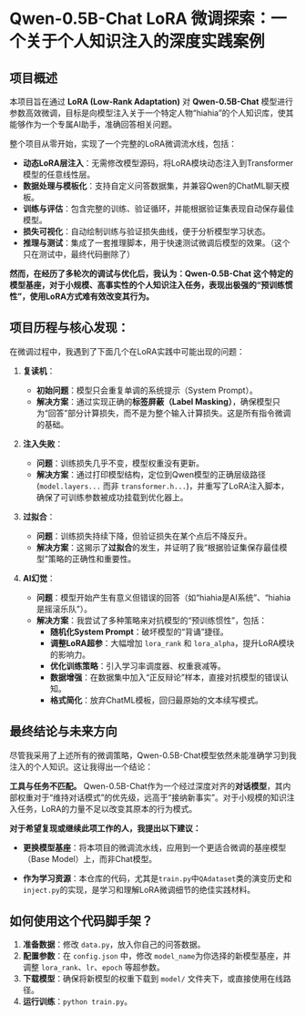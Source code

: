 # Qwen-0.5B-Chat LoRA 微调探索：一个关于个人知识注入的深度实践案例

## 项目概述

本项目旨在通过 **LoRA (Low-Rank Adaptation)** 对 **Qwen-0.5B-Chat** 模型进行参数高效微调，目标是向模型注入关于一个特定人物“hiahia”的个人知识库，使其能够作为一个专属AI助手，准确回答相关问题。

整个项目从零开始，实现了一个完整的LoRA微调流水线，包括：
- **动态LoRA层注入**：无需修改模型源码，将LoRA模块动态注入到Transformer模型的任意线性层。
- **数据处理与模板化**：支持自定义问答数据集，并兼容Qwen的ChatML聊天模板。
- **训练与评估**：包含完整的训练、验证循环，并能根据验证集表现自动保存最佳模型。
- **损失可视化**：自动绘制训练与验证损失曲线，便于分析模型学习状态。
- **推理与测试**：集成了一套推理脚本，用于快速测试微调后模型的效果。（这个只在测试中，最终代码删除了）

**然而，在经历了多轮次的调试与优化后，我认为：Qwen-0.5B-Chat 这个特定的模型基座，对于小规模、高事实性的个人知识注入任务，表现出极强的“预训练惯性”，使用LoRA方式难有效改变其行为。**



## 项目历程与核心发现：

在微调过程中，我遇到了下面几个在LoRA实践中可能出现的问题：

1.  **复读机**：
    *   **初始问题**：模型只会重复单调的系统提示（System Prompt）。
    *   **解决方案**：通过实现正确的**标签屏蔽（Label Masking）**，确保模型只为“回答”部分计算损失，而不是为整个输入计算损失。这是所有指令微调的基础。

2.  **注入失败**：
    *   **问题**：训练损失几乎不变，模型权重没有更新。
    *   **解决方案**：通过打印模型结构，定位到Qwen模型的正确层级路径 (`model.layers...` 而非 `transformer.h...`)，并重写了LoRA注入脚本，确保了可训练参数被成功挂载到优化器上。

3.  **过拟合**：
    *   **问题**：训练损失持续下降，但验证损失在某个点后不降反升。
    *   **解决方案**：这揭示了**过拟合**的发生，并证明了我“根据验证集保存最佳模型”策略的正确性和重要性。

4.  **AI幻觉**：
    *   **问题**：模型开始产生有意义但错误的回答（如“hiahia是AI系统”、“hiahia是摇滚乐队”）。
    *   **解决方案**：我尝试了多种策略来对抗模型的“预训练惯性”，包括：
        *   **随机化System Prompt**：破坏模型的“背诵”捷径。
        *   **调整LoRA超参**：大幅增加 `lora_rank` 和 `lora_alpha`，提升LoRA模块的影响力。
        *   **优化训练策略**：引入学习率调度器、权重衰减等。
        *   **数据增强**：在数据集中加入“正反辩论”样本，直接对抗模型的错误认知。
        *   **格式简化**：放弃ChatML模板，回归最原始的文本续写模式。

## 最终结论与未来方向

尽管我采用了上述所有的微调策略，Qwen-0.5B-Chat模型依然未能准确学习到我注入的个人知识。这让我得出一个结论：

**工具与任务不匹配。** Qwen-0.5B-Chat作为一个经过深度对齐的**对话模型**，其内部权重对于“维持对话模式”的优先级，远高于“接纳新事实”。对于小规模的知识注入任务，LoRA的力量不足以改变其原本的行为模式。

**对于希望复现或继续此项工作的人，我提出以下建议：**

*   **更换模型基座**：将本项目的微调流水线，应用到一个更适合微调的基座模型（Base Model）上，而非Chat模型。

*   **作为学习资源**：本仓库的代码，尤其是`train.py`中`QAdataset`类的演变历史和`inject.py`的实现，是学习和理解LoRA微调细节的绝佳实践材料。

## 如何使用这个代码脚手架？

1.  **准备数据**：修改 `data.py`，放入你自己的问答数据。
2.  **配置参数**：在 `config.json` 中，修改 `model_name`为你选择的新模型基座，并调整 `lora_rank`、`lr`、`epoch` 等超参数。
3.  **下载模型**：确保将新模型的权重下载到 `model/` 文件夹下，或直接使用在线路径。
4.  **运行训练**：`python train.py`。


